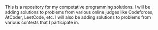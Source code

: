 This is a repository for my competative programming solutions. I will be adding solutions to problems from various online judges like Codeforces, AtCoder, LeetCode, etc. I will also be adding solutions to problems from various contests that I participate in.
